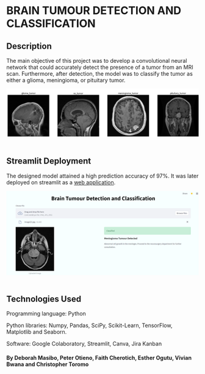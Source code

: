 # BRAIN TUMOUR DETECTION AND CLASSIFICATION

## Description
The main objective of this project was to develop a convolutional neural network that could accurately detect the presence of a tumor from an MRI scan. Furthermore, after detection, the model was to classify the tumor as either a glioma, meningioma, or pituitary tumor.

![alt text](https://github.com/CHRISTOROMO/BRAIN-TUMOR-DETECTION-USING-NEURAL-NETWORK/blob/main/images/tumours.png?raw=true)
<br />
<br />

## Streamlit Deployment

The designed model attained a high prediction accuracy of 97%. It was later deployed on streamlit as a [web application](https://share.streamlit.io/deborahmasibo/moringa-core-module-2-project/main/bt2/braintumour2.py).

![alt text](https://github.com/CHRISTOROMO/BRAIN-TUMOR-DETECTION-USING-NEURAL-NETWORK/blob/main/images/app2.png?raw=true)
<br />
<br />

## Technologies Used
Programming language: Python  

Python libraries: Numpy, Pandas, SciPy, Scikit-Learn, TensorFlow, Matplotlib and Seaborn. 

Software: Google Colaboratory, Streamlit, Canva, Jira Kanban


#### By Deborah Masibo, Peter Otieno, Faith Cherotich, Esther Ogutu, Vivian Bwana and Christopher Toromo
